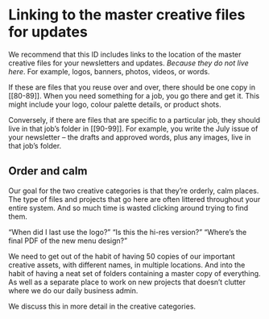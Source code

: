 # Linking to the master creative files for updates

We recommend that this ID includes links to the location of the master creative files for your newsletters and updates. _Because they do not live here_. For example, logos, banners, photos, videos, or words.

If these are files that you reuse over and over, there should be one copy in [[80-89]]. When you need something for a job, you go there and get it. This might include your logo, colour palette details, or product shots.

Conversely, if there are files that are specific to a particular job, they should live in that job’s folder in [[90-99]]. For example, you write the July issue of your newsletter – the drafts and approved words, plus any images, live in that job’s folder.

## Order and calm

Our goal for the two creative categories is that they’re orderly, calm places. The type of files and projects that go here are often littered throughout your entire system. And so much time is wasted clicking around trying to find them.

“When did I last use the logo?” “Is this the hi-res version?” “Where’s the final PDF of the new menu design?”

We need to get out of the habit of having 50 copies of our important creative assets, with different names, in multiple locations. And into the habit of having a neat set of folders containing a master copy of everything. As well as a separate place to work on new projects that doesn’t clutter where we do our daily business admin.

We discuss this in more detail in the creative categories.

